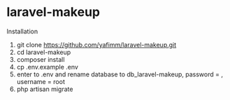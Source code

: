 # laravel-makeup

Installation

1. git clone https://github.com/yafimm/laravel-makeup.git
2. cd laravel-makeup
3. composer install
4. cp .env.example .env
5. enter to .env and rename database to db_laravel-makeup, password = , username = root
6. php artisan migrate
